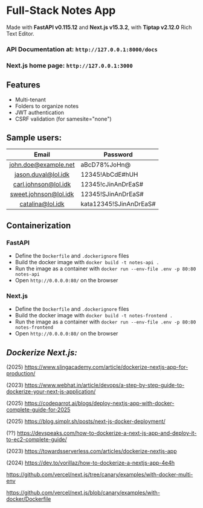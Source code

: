 # Full-Stack Notes App
Made with **FastAPI v0.115.12** and **Next.js v15.3.2**, with **Tiptap v2.12.0** Rich Text Editor.

### API Documentation at: `http://127.0.0.1:8000/docs`
### Next.js home page: `http://127.0.0.1:3000`

## Features
- Multi-tenant
- Folders to organize notes
- JWT authentication
- CSRF validation (for samesite="none")

## Sample users:

| Email | Password |
|:-------:|----------|
|john.doe@example.net| aBcD78%JoHn@|
|jason.duval@lol.idk|12345!AbCdE#hUH|
|carl.johnson@lol.idk|12345!cJinAnDrEaS#|
|sweet.johnson@lol.idk|12345!SJinAnDrEaS#|
|catalina@lol.idk|kata12345!SJinAnDrEaS#|

## Containerization
### FastAPI
- Define the `Dockerfile` and `.dockerignore` files
- Build the docker image with `docker build -t notes-api .`
- Run the image as a container with `docker run --env-file .env -p 80:80 notes-api`
- Open `http://0.0.0.0:80/` on the browser
  
### Next.js
- Define the `Dockerfile` and `.dockerignore` files
- Build the docker image with `docker build -t notes-frontend .`
- Run the image as a container with `docker run --env-file .env -p 80:80 notes-frontend`
- Open `http://0.0.0.0:80/` on the browser

## _Dockerize Next.js:_
(2025) https://www.slingacademy.com/article/dockerize-nextjs-app-for-production/

(2023) https://www.webhat.in/article/devops/a-step-by-step-guide-to-dockerize-your-next-js-application/

(2025) https://codeparrot.ai/blogs/deploy-nextjs-app-with-docker-complete-guide-for-2025

(2025) https://blog.simplr.sh/posts/next-js-docker-deployment/

(??) https://devspeaks.com/how-to-dockerize-a-next-js-app-and-deploy-it-to-ec2-complete-guide/

(2023) https://towardsserverless.com/articles/dockerize-nextjs-app

(2024) https://dev.to/vorillaz/how-to-dockerize-a-nextjs-app-4e4h

https://github.com/vercel/next.js/tree/canary/examples/with-docker-multi-env

https://github.com/vercel/next.js/blob/canary/examples/with-docker/Dockerfile

